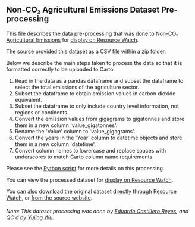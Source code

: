 ## Non-CO₂ Agricultural Emissions Dataset Pre-processing
This file describes the data pre-processing that was done to [Non-CO₂ Agricultural Emissions](http://www.fao.org/faostat/en/#data/GT) for [display on Resource Watch](https://bit.ly/3aUxqvK).

The source provided this dataset as a CSV file within a zip folder.

Below we describe the main steps taken to process the data so that it is formatted correctly to be uploaded to Carto.

1. Read in the data as a pandas dataframe and subset the dataframe to select the total emissions of the agriculture sector. 
2. Subset the dataframe to obtain emission values in carbon dioxide equivalent.
3. Subset the dataframe to only include country level information, not regions or continents.
4. Convert the emission values from gigagrams to gigatonnes and store them in a new column 'value_gigatonnes'.
5. Rename the 'Value' column to 'value_gigagrams'.
6. Convert the years in the 'Year' column to datetime objects and store them in a new column 'datetime'.
7. Convert column names to lowercase and replace spaces with underscores to match Carto column name requirements.

Please see the [Python script](https://github.com/resource-watch/data-pre-processing/blob/master/foo_041_rw1_non_co2_agricultural_emissions/foo_041_rw1_non_co2_agricultural_emissions_processing.py) for more details on this processing.

You can view the processed dataset for [display on Resource Watch](https://bit.ly/3aUxqvK).

You can also download the original dataset [directly through Resource Watch](https://wri-public-data.s3.amazonaws.com/resourcewatch/foo_041_rw1_non_co2_agricultural_emissions.zip), or [from the source website](http://www.fao.org/faostat/en/#data/GT).

###### Note: This dataset processing was done by [Eduardo Castillero Reyes](https://wrimexico.org/profile/eduardo-castillero-reyes), and QC'd by [Yujing Wu](https://www.wri.org/profile/yujing-wu).
